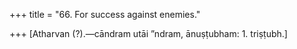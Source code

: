 +++
title = "66. For success against enemies."

+++
[Atharvan (?).—cāndram utāi ”ndram, ānuṣṭubham: 1. triṣṭubh.]
